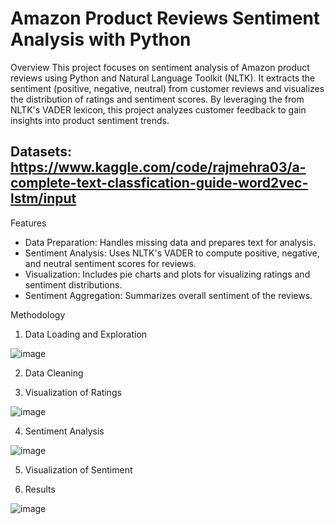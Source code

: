 # **Amazon Product Reviews Sentiment Analysis with Python**

Overview
This project focuses on sentiment analysis of Amazon product reviews using Python and Natural Language Toolkit (NLTK). It extracts the sentiment (positive, negative, neutral) from customer reviews and visualizes the distribution of ratings and sentiment scores. By leveraging the  from NLTK's VADER lexicon, this project analyzes customer feedback to gain insights into product sentiment trends.

## Datasets: https://www.kaggle.com/code/rajmehra03/a-complete-text-classfication-guide-word2vec-lstm/input

Features
- Data Preparation: Handles missing data and prepares text for analysis.
- Sentiment Analysis: Uses NLTK's VADER to compute positive, negative, and neutral sentiment scores for reviews.
- Visualization: Includes pie charts and plots for visualizing ratings and sentiment distributions.
- Sentiment Aggregation: Summarizes overall sentiment of the reviews.

Methodology
1. Data Loading and Exploration

![image](https://github.com/user-attachments/assets/79ec5775-bf4d-48ea-845b-37b59b0481f9)

2. Data Cleaning

3. Visualization of Ratings

![image](https://github.com/user-attachments/assets/bd2451f2-0af8-46cb-b3c3-413969b6799c)

4. Sentiment Analysis

![image](https://github.com/user-attachments/assets/2af1968a-8881-4ad3-b6af-2d71f2cf06c4)

5. Visualization of Sentiment

6. Results

![image](https://github.com/user-attachments/assets/3937792c-1e33-4c60-8858-4f1dc5444e6d)

